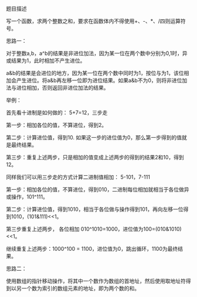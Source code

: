 题目描述

写一个函数，求两个整数之和，要求在函数体内不得使用+、-、*、/四则运算符号。

思路一：

对于整数a,b，a^b的结果是非进位加法，因为某一位在两个数中分别为0,1时，异或结果为1，此时相加不产生进位。

a&b的结果是会进位的地方，因为某一位在两个数中同时为1，按位与为1，该位相加会产生进位。将a&b再左移一位即为进位结果。如果a&b不为0，则将非进位加法与进位相加，否则返回非进位加法的结果。

举例：

首先看十进制是如何做的： 5+7=12，三步走

第一步：相加各位的值，不算进位，得到2。

第二步：计算进位值，得到10. 如果这一步的进位值为0，那么第一步得到的值就是最终结果。

第三步：重复上述两步，只是相加的值变成上述两步的得到的结果2和10，得到12。

同样我们可以用三步走的方式计算二进制值相加： 5-101，7-111 

第一步：相加各位的值，不算进位，得到010，二进制每位相加就相当于各位做异或操作，101^111。

第二步：计算进位值，得到1010，相当于各位做与操作得到101，再向左移一位得到1010，(101&111)<<1。

第三步重复上述两步， 各位相加 010^1010=1000，进位值为100=(010&1010)<<1。

继续重复上述两步：1000^100 = 1100，进位值为0，跳出循环，1100为最终结果。

思路二：

使用数组的指针移动操作，将其中一个数作为数组的首地址，然后使用取地址符得到以另一个数为索引的数组元素的地址，即为两个数的和。
